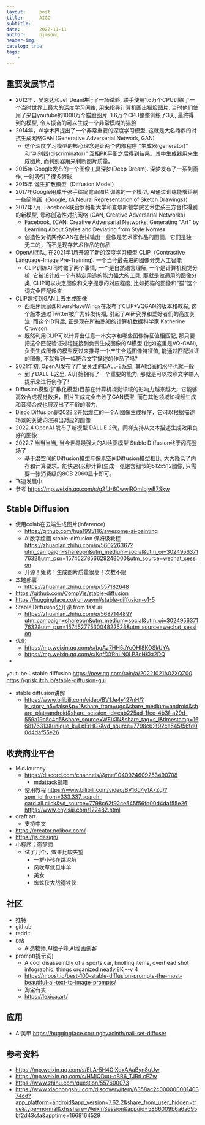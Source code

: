 ```yaml
---
layout:     post
title:      AIGC
subtitle:   
date:       2022-11-11
author:     bjmsong
header-img: 
catalog: true
tags:
    - 
---
```

## 重要发展节点
- 2012年，吴恩达和Jef Dean进行了一场试验, 联手使用1.6万个CPU训练了一个当时世界上最大的深度学习网络, 用来指导计算机画出猫脸图片. 当时他们使用了来自youtube的1000万个猫脸图片, 1.6万个CPU整整训练了3天, 最终得到的模型, 令人振奋的可以生成一个非常模糊的猫脸
- 2014年，AI学术界提出了一个非常重要的深度学习模型, 这就是大名鼎鼎的对抗生成网络GAN (Generative Adverserial Network, GAN)
    + 这个深度学习模型的核心理念是让两个内部程序 "生成器(generator)" 和"判别器(discriminator)" 互相PK平衡之后得到结果。其中生成器用来生成图片, 而判别器用来判断图片质量。
- 2015年 Google发布的一个图像工具深梦(Deep Dream). 深梦发布了一系列画作, 一时吸引了很多眼球
- 2015年 诞生扩散模型（Diffusion Model）
- 2017年Google用成千张手绘简笔画图片训练的一个模型, AI通过训练能够绘制一些简笔画. (Google, 《A Neural Representation of Sketch Drawings》)
- 2017年7月, Facebook联合罗格斯大学和查尔斯顿学院艺术史系三方合作得到的新模型, 号称创造性对抗网络 (CAN, Creative Adversarial Networks)
    + Facebook, 《CAN: Creative Adversarial Networks, Generating "Art" by Learning About Styles and Deviating from Style Norms》
    + 创造性对抗网络CAN在尝试输出一些像是艺术家作品的图画，它们是独一无二的，而不是现存艺术作品的仿品
- OpenAI团队, 在2021年1月开源了新的深度学习模型 CLIP（Contrastive Language-Image Pre-Training). 一个当今最先进的图像分类人工智能
    + CLIP训练AI同时做了两个事情, 一个是自然语言理解, 一个是计算机视觉分析. 它被设计成一个有特定用途的能力强大的工具, 那就是做通用的图像分类, CLIP可以决定图像和文字提示的对应程度, 比如把猫的图像和"猫"这个词完全匹配起来
- CLIP嫁接到GAN上去生成图像
    + 西班牙玩家@RiversHaveWings在发布了CLIP+VQGAN的版本和教程, 这个版本通过Twitter被广为转发传播, 引起了AI研究界和爱好者们的高度关注. 而这个ID背后, 正是现在所被熟知的计算机数据科学家 Katherine Crowson.
    + 既然利用CLIP可以计算出任意一串文字和哪些图像特征值相匹配, 那只要把这个匹配验证过程链接到负责生成图像的AI模型 (比如这里是VQ-GAN), 负责生成图像的模型反过来推导一个产生合适图像特征值, 能通过匹配验证的图像, 不就得到一幅符合文字描述的作品了吗?
- 2021年初, OpenAI发布了广受关注的DALL-E系统, 其AI绘画的水平也就一般
    + 到了DALL-E这里, AI开始拥有了一个重要的能力, 那就是可以按照文字输入提示来进行创作了!
- Diffusion模型(扩散化模型)目前在计算机视觉领域的影响力越来越大，它能够高效合成视觉数据，图片生成完全击败了GAN模型, 而在其他领域如视频生成和音频合成也展现出了不俗的潜力.
- Disco Diffusion是2022.2开始爆红的一个AI图像生成程序，它可以根据描述场景的关键词渲染出对应的图像
- 2022.4 OpenAI 发布了新模型 DALL·E 2代，同样支持从文本描述生成效果良好的图像
- 2022.7 当当当当, 当今世界最强大的AI绘画模型 Stable Diffusion终于闪亮登场了
    + 基于潜空间的Diffusion模型与像素空间Diffusion模型相比, 大大降低了内存和计算要求。能快速(以秒计算)生成一张饱含细节的512x512图像, 只需要一张消费级的8GB 2060显卡即可。
- 飞速发展中
- 参考
https://mp.weixin.qq.com/s/g2fJ-6CwwlRQmlbjwB7Skw


## Stable Diffusion
- 使用colab在云端生成图片(inference)
    + https://github.com/hua1995116/awesome-ai-painting
    + AI数字绘画 stable-diffusion 保姆级教程
    https://zhuanlan.zhihu.com/p/560226367?utm_campaign=shareopn&utm_medium=social&utm_oi=30249563717632&utm_psn=1574527856629248000&utm_source=wechat_session
    - 开源！免费！生成图片质量很高！次数不限
- 本地部署
    + https://zhuanlan.zhihu.com/p/557182648
- https://github.com/CompVis/stable-diffusion
- https://huggingface.co/runwayml/stable-diffusion-v1-5
- Stable Diffusion公开课 from fast.ai 
    + https://zhuanlan.zhihu.com/p/568714489?utm_campaign=shareopn&utm_medium=social&utm_oi=30249563717632&utm_psn=1574527753004822528&utm_source=wechat_session
- 优化
    - https://mp.weixin.qq.com/s/bgAz7HH5aYcOHl8KOSkUYA
    - https://mp.weixin.qq.com/s/KqffXfRhLN0LP3cHKkt2DQ
- 
youtube：stable diffusion
https://new.qq.com/rain/a/20221021A02XQZ00
https://grisk.itch.io/stable-diffusion-gui
- stable diffusion讲解
    + https://www.bilibili.com/video/BV1Je4y127nH/?is_story_h5=false&p=1&share_from=ugc&share_medium=android&share_plat=android&share_session_id=eab225ad-1fee-4b3f-a29d-559a19c5c4d5&share_source=WEIXIN&share_tag=s_i&timestamp=1668176313&unique_k=LpErHG7&vd_source=7798c62f92ce545f56fd00d4daf55e26

## 收费商业平台
- MidJourney
    + https://discord.com/channels/@me/1040924609253490708
        - mdattack邮箱
    + 使用教程
    https://www.bilibili.com/video/BV16d4y1A7Zq/?spm_id_from=333.337.search-card.all.click&vd_source=7798c62f92ce545f56fd00d4daf55e26
    https://www.cnyisai.com/122482.html
- draft.art
    + 支持中文
- https://creator.nolibox.com/
- https://js.design/
- 小程序：盗梦师
    + 试了几个，效果比较失望
        * 一群小孩在跳泥坑
        * 风吹草低见牛羊
        * 美女
        * 蜘蛛侠大战钢铁侠

## 社区
- 推特
- github
- reddit
- b站
    + AI造物师,AI绘子峰,AI绘画创客
- prompt(提示词)
    - A cool disassembly of a sports car, knolling items, overhead shot infographic, things organized neatly,8K --v 4
    + https://mpost.io/best-100-stable-diffusion-prompts-the-most-beautiful-ai-text-to-image-prompts/
    + 淘宝有卖
    + https://lexica.art/

## 应用
- AI美甲
https://huggingface.co/ringhyacinth/nail-set-diffuser

## 参考资料
- https://mp.weixin.qq.com/s/ELA-5H4OlXdxAAaByn8uUw
- https://mp.weixin.qq.com/s/HMjQDuu-oBB6_TJRtLcEZw
- https://www.zhihu.com/question/557600073
- https://www.xiaohongshu.com/discovery/item/6358ac2c00000000140374cd?app_platform=android&app_version=7.62.2&share_from_user_hidden=true&type=normal&xhsshare=WeixinSession&appuid=5866009b6a6a695bf2d43cfa&apptime=1668164529